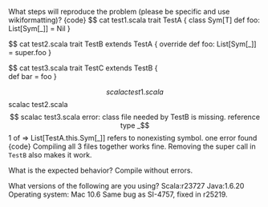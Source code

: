 What steps will reproduce the problem (please be specific and use wikiformatting)?
{code}
$$ cat test1.scala 
trait TestA {
  class Sym[T]
  def foo: List[Sym[_]] = Nil
}

$$ cat test2.scala 
trait TestB extends TestA {
  override def foo: List[Sym[_]] = super.foo
}

$$ cat test3.scala 
trait TestC extends TestB {  
  def bar = foo
}

$$ scalac test1.scala
$$ scalac test2.scala
$$ scalac test3.scala
error: class file needed by TestB is missing.
reference type _$$1 of => List[TestA.this.Sym[_]] refers to nonexisting symbol.
one error found
{code} 
Compiling all 3 files together works fine. Removing the super call in `TestB` also makes it work. 

What is the expected behavior? Compile without errors.

What versions of the following are you using?
Scala:r23727
Java:1.6.20
Operating system: Mac 10.6
Same bug as SI-4757, fixed in r25219.
